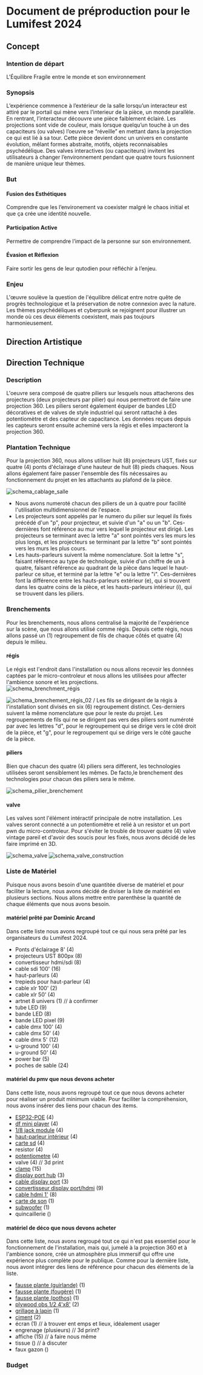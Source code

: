 # Document de préproduction pour le Lumifest 2024

## Concept

### Intention de départ

L'Équilibre Fragile entre le monde et son environnement

### Synopsis

L’expérience commence à l’extérieur de la salle lorsqu’un interacteur est attiré par le portail qui mène vers l’interieur de la pièce, un monde parallèle. En rentrant, l’interacteur découvre une pièce faiblement éclairé. Les projections sont vide de couleur, mais lorsque quelqu’un touche à un des capaciteurs (ou valves) l’oeuvre se “réveille” en mettant dans la projection ce qui est lié à sa tour.  Cette pièce devient donc un univers en constante évolution, mêlant formes abstraite, motifs, objets reconnaisables psychédélique. Des valves interactives (ou capaciteurs) invitent les utilisateurs à changer l’environnement pendant que quatre tours fusionnent de manière unique leur thèmes.

### But

#### Fusion des Esthétiques

Comprendre que les l’environement va coexister malgré le chaos initial et que ça crée une identité nouvelle.

#### Participation Active

Permettre de comprendre l’impact de la personne sur son environnement.

#### Évasion et Réflexion

Faire sortir les gens de leur qutodien pour réfléchir à l’enjeu.

### Enjeu

L'œuvre soulève la question de l'équilibre délicat entre notre quête de progrès technologique et la préservation de notre connexion avec la nature. Les thèmes psychédéliques et cyberpunk se rejoignent pour illustrer un monde où ces deux éléments coexistent, mais pas toujours harmonieusement.

## Direction Artistique

## Direction Technique

### Description

L'oeuvre sera composé de quatre piliers sur lesquels nous attacherons des projecteurs (deux projecteurs par pilier) qui nous permettront de faire une projection 360. Les piliers seront également équiper de bandes LED décoratives et de valves de style industriel qui seront rattaché à des potentiomètre et des capteur de capacitance. Les données reçues depuis les capteurs seront ensuite acheminé vers la régis et elles impacteront la projection 360.

### Plantation Technique

Pour la projection 360, nous allons utiliser huit (8) projecteurs UST, fixés sur quatre (4) ponts d'éclairage d'une hauteur de huit (8) pieds chaques. Nous allons également faire passer l'ensemble des fils nécessaires au fonctionnement du projet en les attachants au plafond de la pièce.

![schema_cablage_salle](medias/schema/schema_cablage_salle.drawio.jpg)

- Nous avons numeroté chacun des piliers de un à quatre pour facilité l'utilisation multidimensionnel de l'espace. 
- Les projecteurs sont appelés par le numero du pilier sur lequel ils fixés précédé d'un "p", pour projecteur, et suivie d'un "a" ou un "b". Ces-dernières font référence au mur vers lequel le projecteur est dirigé. Les projecteurs se terminant avec la lettre "a" sont pointés vers les murs les plus longs, et les projecteurs se terminant par la lettre "b" sont pointés vers les murs les plus cours.
- Les hauts-parleurs suivent la même nomenclature. Soit la lettre "s", faisant référence au type de technologie, suivie d'un chiffre de un à quatre, faisant référence au quadrant de la pièce dans lequel le haut-parleur ce situe, et terminé par la lettre "e" ou la lettre "i". Ces-dernières font la différence entre les hauts-parleurs extérieur (e), qui si trouvent dans les quatre coins de la pièce, et les hauts-parleurs intérieur (i), qui se trouvent dans les piliers. 

### Brenchements

Pour les brenchements, nous allons centralisé la majorité de l'expérience sur la scène, que nous allons utilisé comme régis. Depuis cette régis, nous allons passé un (1) regroupement de fils de chaque côtés et quatre (4) depuis le milieu. 

#### régis

Le régis est l'endroit dans l'installation ou nous allons recevoir les données captées par le micro-controleur et nous allons les utilisées pour affecter l'ambience sonore et les projections.  
![schema_brenchment_régis](medias/schema/schema_brenchement_regis.drawio.png)

![schema_brenchement_régis_02](medias/schema/sche_brenchement_regis_02.drawio.png)
/
Les fils se dirigeant de la régis à l'installation sont divisés en six (6) regroupement distinct. Ces-derniers suivent la même nomenclature que pour le reste du projet. Les regroupements de fils qui ne se dirigent pas vers des piliers sont numéroté par avec les lettres "d", pour le regroupement qui se dirige vers le côté droit de la pièce, et "g", pour le regroupement qui se dirige vers le côté gauche de la pièce. 

#### piliers

Bien que chacun des quatre (4) piliers sera different, les technologies utilisées seront sensiblement les mêmes. De facto,le brenchement des technologies pour chacun des piliers sera le même. 

![schema_pilier_brenchement](medias/schema/schema_piliers_brenchement.drawio.png)

#### valve

Les valves sont l'élément intéractif principale de notre installation. Les valves seront connecté a un potentiomètre et relié à un resistor et un port pwn du micro-controleur. Pour s'éviter le trouble de trouver quatre (4) valve vintage pareil et d'avoir des soucis pour les fixés, nous avons décidé de les faire imprimé en 3D. 

![schema_valve](medias/schema/schema_valve.drawio.png)
![schema_valve_construction](medias/schema/schema_valve_construction.drawio.png)

### Liste de Matériel

Puisque nous avons besoin d'une quantitée diverse de matériel et pour faciliter la lecture, nous avons décidé de diviser la liste de matériel en plusieurs sections. Nous allons mettre entre parenthèse la quantité de chaque éléments que nous avons besoin.

#### matériel prêté par Dominic Arcand

Dans cette liste nous avons regroupé tout ce qui nous sera prêté par les organisateurs du Lumifest 2024.

- Ponts d'éclairage 8' (4)
- projecteurs UST 800px (8)
- convertisseur hdmi/sdi (8)
- cable sdi 100' (16)
- haut-parleurs (4)
- trepieds pour haut-parleur (4)
- cable xlr 100' (2)
- cable xlr 50' (4)
- artnet 8 univers (1) // à confirmer
- tube LED (9)
- bande LED (8)
- bande LED pixel (9)
- cable dmx 100' (4)
- cable dmx 50' (4)
- cable dmx 5' (12)
- u-ground 100' (4)
- u-ground 50' (4)
- power bar (5)
- poches de sable (24)

#### matériel du pmv que nous devons acheter

Dans cette liste, nous avons regroupé tout ce que nous devons acheter pour réaliser un produit minimum viable. Pour faciliter la compréhension, nous avons insérer des liens pour chacun des items.

- [ESP32-POE](https://www.digikey.ca/en/products/detail/olimex-ltd/ESP32-POE/10258717?utm_adgroup&utm_source=google&utm_medium=cpc&utm_campaign=PMax%20Product_Low%20ROAS%20Categories&utm_term&productid=10258717&utm_content&utm_id=go_cmp-20291741422_adg-_ad-__dev-c_ext-_prd-10258717_sig-Cj0KCQiA-62tBhDSARIsAO7twbbuaS895O0iKFZlhM52wHeb3qNiA9BaEHbKfJHeihLFH5BrcTVQeOgaAuObEALw_wcB&gad_source=1) (4)
- [df mini player](https://www.amazon.ca/Aideepen-DFPlay-Player-Support-Arduino/dp/B07BDD8BF3/ref=asc_df_B07BDD8BF3/?tag=googleshopc0c-20&linkCode=df0&hvadid=578872479514&hvpos=&hvnetw=g&hvrand=3997010125268453566&hvpone=&hvptwo=&hvqmt=&hvdev=c&hvdvcmdl=&hvlocint=&hvlocphy=9000398&hvtargid=pla-1649524406815&psc=1&mcid=ed33710875bc3ef0b0290923883cfbb7) (4)
- [1/8 jack module](https://www.digikey.ca/en/products/detail/cui-devices/MJ-3502/281321?utm_adgroup=&utm_source=google&utm_medium=cpc&utm_campaign=PMax%20Supplier_Focus%20Supplier&utm_term=&productid=281321&utm_content=&utm_id=go_cmp-20282403582_adg-_ad-__dev-c_ext-_prd-281321_sig-CjwKCAiAtt2tBhBDEiwALZuhACXGP7Aw6OxzMWvRmwUmgxPhtvm9qSbnXA1BMptA5-Tq7eCuLxQbdRoCezsQAvD_BwE&gad_source=1&gclid=CjwKCAiAtt2tBhBDEiwALZuhACXGP7Aw6OxzMWvRmwUmgxPhtvm9qSbnXA1BMptA5-Tq7eCuLxQbdRoCezsQAvD_BwE) (4)
- [haut-parleur intérieur](https://www.amazon.ca/Portable-Speaker-Interface-Smartphone-Computer/dp/B07RJR1XPH/ref=asc_df_B07RJR1XPH/?tag=googlemobshop-20&linkCode=df0&hvadid=341825615644&hvpos=&hvnetw=g&hvrand=17321004739133807997&hvpone=&hvptwo=&hvqmt=&hvdev=m&hvdvcmdl=&hvlocint=&hvlocphy=9000439&hvtargid=pla-813021010978&psc=1&mcid=c61e7c8226c937e390bba8e9cecc9571) (4)
- [carte sd](https://www.amazon.ca/Gigastone-Memory-Camcorder-Recorder-Playback/dp/B07SBL5GZB/ref=asc_df_B07SBL5GZB/?tag=googleshopc0c-20&linkCode=df0&hvadid=540626975969&hvpos=&hvnetw=g&hvrand=6668981857743626176&hvpone=&hvptwo=&hvqmt=&hvdev=c&hvdvcmdl=&hvlocint=&hvlocphy=9000398&hvtargid=pla-916421134773&mcid=5991f97f7ba734d090595c9e7cbb9338&th=1) (4)
- resistor (4)
- [potentiometre](https://www.amazon.ca/-/fr/BQLZR-3590S-2-103L-potentiom%C3%A8tres-rotatifs-pr%C3%A9cision/dp/B00RT8ZZWE/ref=sr_1_12?adgrpid=68757805817&hvadid=645778546304&hvdev=c&hvlocphy=9061031&hvnetw=g&hvqmt=e&hvrand=14365429445465706112&hvtargid=kwd-312004743830&hydadcr=7933_13615710&keywords=potentiom%C3%A8tre+multitour&qid=1707152372&sr=8-12) (4)
- valve (4) // 3d print
- [clamp](https://www.amazon.ca/SmallRig-Thread-Monitor-Umbrellas-Shelves/dp/B075M3Y21G/ref=asc_df_B075M3Y21G/?tag=googleshopc0c-20&linkCode=df0&hvadid=335336194689&hvpos=&hvnetw=g&hvrand=14228036213940279672&hvpone=&hvptwo=&hvqmt=&hvdev=c&hvdvcmdl=&hvlocint=&hvlocphy=9000605&hvtargid=pla-794475055880&psc=1&mcid=51d30a1b61b838f6ae8a9a8f0b50d2c9) (15)
- [display port hub](https://www.amazon.ca/DisplayPort-Splitter-BolAAzuL-Adapter-Display/dp/B09L5YPM5D/ref=sr_1_27?keywords=displayport+hub&qid=1706217664&sr=8-27) (3)
- [cable display port](https://www.amazon.ca/DisplayPort-Benfei-Gold-Plated-Supports-Compatible/dp/B077BPW8XJ/ref=asc_df_B077BPW8XJ/?tag=googleshopc0c-20&linkCode=df0&hvadid=459346866217&hvpos=&hvnetw=g&hvrand=6240455701509316061&hvpone=&hvptwo=&hvqmt=&hvdev=c&hvdvcmdl=&hvlocint=&hvlocphy=9061031&hvtargid=pla-525295260888&psc=1&mcid=cfccc67ba31e3e2cbd1221cf241472ed) (3)
- [convertisseur display port/hdmi](https://www.amazon.ca/-/fr/adaptateur-DisplayPort-Uni-Directional-Converter-Compatible/dp/B07JFTK8YV/ref=sr_1_6?crid=1QHSQNG25UL8M&keywords=display+port+to+hdmi+cable&qid=1707150630&s=electronics&sprefix=displa%2Celectronics%2C231&sr=1-6) (9)
- [cable hdmi 1'](https://www.amazon.ca/valonic-Short-HDMI-Cable-ethernet/dp/B01JJPN9KY/ref=asc_df_B01JJPN9KY/?tag=googleshopc0c-20&linkCode=df0&hvadid=579383378528&hvpos=&hvnetw=g&hvrand=16043264866439293911&hvpone=&hvptwo=&hvqmt=&hvdev=c&hvdvcmdl=&hvlocint=&hvlocphy=9061031&hvtargid=pla-704048243718&psc=1&mcid=c8aea733e7313e4296168c5523c22d5d) (8)
- [carte de son](https://reverb.com/p/focusrite-scarlett-6i6-2nd-gen) (1)
- [subwoofer](https://www.amazon.com/PreSonus-Eris-Sub-8BT-Studio-Quality/dp/B0C891Q6YH/ref=sr_1_11?crid=1UXY9DPDH23R8&keywords=subwoofer&qid=1707065232&sprefix=subwoofe%2Caps%2C216&sr=8-11) (1)
- quincaillerie ()

#### matériel de déco que nous devons acheter

Dans cette liste, nous avons regroupé tout ce qui n'est pas essentiel pour le fonctionnement de l'installation, mais qui, jumelé à la projection 360 et à l'ambience sonore, crée un atmosphère plus immersif qui offre une expérience plus complète pour le publique.
Comme pour la dernière liste, nous avont intégrer des liens de référence pour chacun des éléments de la liste.

- [fausse plante (guirlande)](https://www.amazon.ca/-/fr/guirlandes-artificiel-artificielles-d%C3%A9coration-d%C3%A9v%C3%A9nement/dp/B0C7HH1TFQ?ref_=Oct_d_otopr_d_6647015011_1&pd_rd_w=LKoPy&content-id=amzn1.sym.a7e32360-e793-4626-8be6-0e726ac90cbb&pf_rd_p=a7e32360-e793-4626-8be6-0e726ac90cbb&pf_rd_r=E62ZKDQ9WJJ2Q7R9X1FS&pd_rd_wg=NkyT7&pd_rd_r=ad254d86-2cad-4dbc-87d1-d83c5733ad04&pd_rd_i=B0C7HH1TFQ&th=1) (1)
- [fausse plante (fougère)](https://www.amazon.ca/Huryfox-Artificial-Decoration-Farmhouse-Decorations/dp/B08DTWCWP9/ref=asc_df_B08DTWCWP9/?tag=googleshopc0c-20&linkCode=df0&hvadid=477595714032&hvpos=&hvnetw=g&hvrand=2867164183843164202&hvpone=&hvptwo=&hvqmt=&hvdev=c&hvdvcmdl=&hvlocint=&hvlocphy=9061031&hvtargid=pla-974565907571&psc=1&mcid=2a1301f9d9d4316d9780c7e93f5bbfa5) (1)
- [fausse plante (pothos)](https://www.amazon.ca/artificielles-suspendre-int%C3%A9rieur-ext%C3%A9rieur-d%C3%A9coration/dp/B09P51M2D1/ref=sxin_15_pa_sp_search_thematic_sspa?content-id=amzn1.sym.c1e6258b-eedc-4939-9630-a0b9df9f3f27%3Aamzn1.sym.c1e6258b-eedc-4939-9630-a0b9df9f3f27&cv_ct_cx=amazon+artificial+plants&hvadid=667066598313&hvdev=c&hvlocphy=9061031&hvnetw=g&hvqmt=e&hvrand=3153144384626716860&hvtargid=kwd-954378001889&hydadcr=29862_14759301&keywords=plantes+artificielles+amazon&pd_rd_i=B09P51M2D1&pd_rd_r=b5730a57-164d-42cf-85ae-8f337b00e33a&pd_rd_w=31yJc&pd_rd_wg=JdEqo&pf_rd_p=c1e6258b-eedc-4939-9630-a0b9df9f3f27&pf_rd_r=JC8KBYVK23JSBD80QMDS&qid=1707151439&sbo=RZvfv%2F%2FHxDF%2BO5021pAnSA%3D%3D&sr=1-1-acb80629-ce74-4cc5-9423-11e8801573fb-spons&sp_csd=d2lkZ2V0TmFtZT1zcF9zZWFyY2hfdGhlbWF0aWM&psc=1) (1)
- [plywood obs 1/2 4'x8'](https://www.homedepot.com/p/OSB-7-16-Application-as-4ft-X-8-ft-Sheathing-Panel-386081/202106230) (2)
- [grillage à lapin](https://www.amazon.ca/Hardware-Galvanized-Chicken-Protection-Supports/dp/B0C36KF3TS/ref=sr_1_3?keywords=grillage+pour+cloture&qid=1706837058&sr=8-3) (1)
- [ciment](https://www.homedepot.ca/product/quikrete-portland-cement-40kg/1000149591) (2)
- écran (1) // à trouver ent emps et lieux, idéalement usager
- engrenage (plusieurs) // 3d print?
- affiche (15) // à faire nous même
- tissue () // à discuter
- faux gazon ()

### Budget
